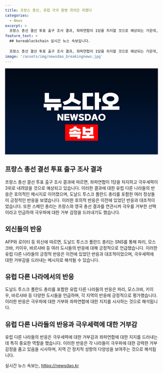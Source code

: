 ```yaml
---
title: 프랑스 총선, 유럽 각국 환영 최악은 피했다
categories:
  - News
excerpt: >
  프랑스 총선 결선 투표 출구 조사 결과, 좌파연합이 1당을 차지할 것으로 예상되는 가운데, 유럽 다른 나라에서 환영의 메시지가 잇따랐습니다. 도날드 투스크 폴란드 총리는 파리에선 열정, 모스크바에선 실망, 키이우에선 안도, 바르샤바에선 충분한 행복이 있다는 반응을 SNS를 통해 전하며 극우세력의 3위 하락에 대조적인 반응을 보였습니다. 스페인과 영국 총리도 극우를 거부한 결과에 대한 호응을 보였으며, 독일에선 여당이 좌파 연합에 밀려 타격을 받았지만 최악은 피한 것으로 평가되었습니다.
feature_text: >
  ## koreablockchain 실시간 뉴스 속보입니다.

  프랑스 총선 결선 투표 출구 조사 결과, 좌파연합이 1당을 차지할 것으로 예상되는 가운데, 유럽 다른 나라에서 환영의 메시지가 잇따랐습니다. 도날드 투스크 폴란드 총리는 파리에선 열정, 모스크바에선 실망, 키이우에선 안도, 바르샤바에선 충분한 행복이 있다는 반응을 SNS를 통해 전하며 극우세력의 3위 하락에 대조적인 반응을 보였습니다. 스페인과 영국 총리도 극우를 거부한 결과에 대한 호응을 보였으며, 독일에선 여당이 좌파 연합에 밀려 타격을 받았지만 최악은 피한 것으로 평가되었습니다.
image: '/assets/img/newsdao_breakingnews.jpg'
---
```


<p><img src="/assets/img/newsdao_breakingnews.jpg" alt="koreablockchain 속보" /></p>

<h2 data-ke-size="size26">프랑스 총선 결선 투표 출구 조사 결과</h2>

<p data-ke-size="size16">프랑스 총선 결선 투표 출구 조사 결과에 따르면, 좌파연합이 1당을 차지하고 극우세력이 3위로 내려앉을 것으로 예상되고 있습니다. 이러한 결과에 대한 유럽 다른 나라들의 반응은 호의적인 메시지로 이어졌으며, 도날드 투스크 폴란드 총리를 포함한 여러 정상들이 긍정적인 반응을 보였습니다. 이러한 호의적 반응은 이전에 있었던 반응과 대조적이었습니다. 또한 스페인 총리는 프랑스와 영국 총선 결과를 연관시켜 극우를 거부한 선택이라고 언급하여 극우파에 대한 거부 감정을 드러내기도 했습니다.</p>

<h2 data-ke-size="size26">외신들의 반응</h2>

<p data-ke-size="size16">AFP와 로이터 등 외신에 따르면, 도날드 투스크 폴란드 총리는 SNS를 통해 파리, 모스크바, 키이우, 바르샤바 등 여러 도시들의 반응에 대해 긍정적으로 언급했습니다. 이러한 유럽 다른 나라들의 긍정적 반응은 이전에 있었던 반응과 대조적이었으며, 극우세력에 대한 거부감을 드러내는 메시지로 해석될 수 있습니다.</p>

<h2 data-ke-size="size26">유럽 다른 나라에서의 반응</h2>

<p data-ke-size="size16">도날드 투스크 폴란드 총리를 포함한 유럽 다른 나라들의 반응은 파리, 모스크바, 키이우, 바르샤바 등 다양한 도시들을 언급하며, 각 지역의 반응에 긍정적으로 평가했습니다. 이러한 반응은 극우파에 대한 거부와 좌파연합에 대한 지지를 시사하는 것으로 해석됩니다.</p>

<h2 data-ke-size="size26">유럽 다른 나라들의 반응과 극우세력에 대한 거부감</h2>

<p data-ke-size="size16">유럽 다른 나라들의 반응은 극우세력에 대한 거부감과 좌파연합에 대한 지지를 드러내는데 특히 중요한 역할을 했습니다. 이러한 반응은 각 나라들이 극우파에 대한 강력한 거부 감정을 품고 있음을 시사하며, 지역 간 정치적 성향의 다양성을 보여주는 것으로 해석됩니다.</p>
실시간 뉴스 속보는, <a href="https://newsdao.kr" rel="dofollow">https://newsdao.kr</a>


